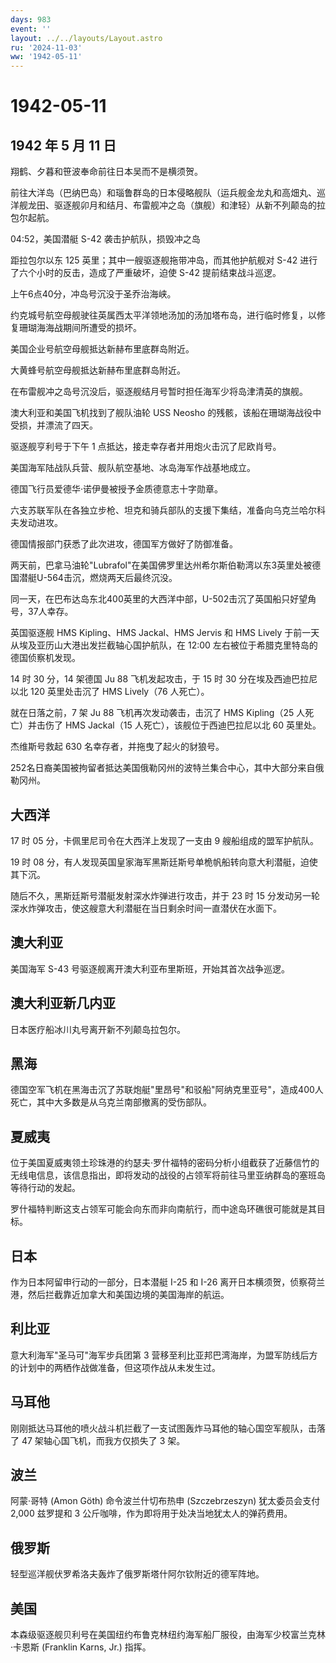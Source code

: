 ```yaml
---
days: 983
event: ''
layout: ../../layouts/Layout.astro
ru: '2024-11-03'
ww: '1942-05-11'
---
```


# 1942-05-11

## 1942 年 5 月 11 日

翔鹤、夕暮和笹波奉命前往日本吴而不是横须贺。

前往大洋岛（巴纳巴岛）和瑙鲁群岛的日本侵略舰队（运兵舰金龙丸和高畑丸、巡洋舰龙田、驱逐舰卯月和结月、布雷舰冲之岛（旗舰）和津轻）从新不列颠岛的拉包尔起航。

04:52，美国潜艇 S-42 袭击护航队，损毁冲之岛

距拉包尔以东 125 英里；其中一艘驱逐舰拖带冲岛，而其他护航舰对 S-42
进行了六个小时的反击，造成了严重破坏，迫使 S-42 提前结束战斗巡逻。

上午6点40分，冲岛号沉没于圣乔治海峡。

约克城号航空母舰驶往英属西太平洋领地汤加的汤加塔布岛，进行临时修复，以修复珊瑚海海战期间所遭受的损坏。

美国企业号航空母舰抵达新赫布里底群岛附近。

大黄蜂号航空母舰抵达新赫布里底群岛附近。

在布雷舰冲之岛号沉没后，驱逐舰结月号暂时担任海军少将岛津清英的旗舰。

澳大利亚和美国飞机找到了舰队油轮 USS Neosho
的残骸，该船在珊瑚海战役中受损，并漂流了四天。

驱逐舰亨利号于下午 1 点抵达，接走幸存者并用炮火击沉了尼欧肖号。

美国海军陆战队兵营、舰队航空基地、冰岛海军作战基地成立。

德国飞行员爱德华·诺伊曼被授予金质德意志十字勋章。

六支苏联军队在各独立步枪、坦克和骑兵部队的支援下集结，准备向乌克兰哈尔科夫发动进攻。

德国情报部门获悉了此次进攻，德国军方做好了防御准备。

两天前，巴拿马油轮"Lubrafol"在美国佛罗里达州希尔斯伯勒湾以东3英里处被德国潜艇U-564击沉，燃烧两天后最终沉没。

同一天，在巴布达岛东北400英里的大西洋中部，U-502击沉了英国船只好望角号，37人幸存。

英国驱逐舰 HMS Kipling、HMS Jackal、HMS Jervis 和 HMS Lively
于前一天从埃及亚历山大港出发拦截轴心国护航队，在 12:00
左右被位于希腊克里特岛的德国侦察机发现。

14 时 30 分，14 架德国 Ju 88 飞机发起攻击，于 15 时 30
分在埃及西迪巴拉尼以北 120 英里处击沉了 HMS Lively（76 人死亡）。

就在日落之前，7 架 Ju 88 飞机再次发动袭击，击沉了 HMS Kipling（25
人死亡）并击伤了 HMS Jackal（15 人死亡），该舰位于西迪巴拉尼以北 60
英里处。

杰维斯号救起 630 名幸存者，并拖曳了起火的豺狼号。

252名日裔美国被拘留者抵达美国俄勒冈州的波特兰集合中心，其中大部分来自俄勒冈州。

## 大西洋

17 时 05 分，卡佩里尼司令在大西洋上发现了一支由 9 艘船组成的盟军护航队。

19 时 08
分，有人发现英国皇家海军黑斯廷斯号单桅帆船转向意大利潜艇，迫使其下沉。

随后不久，黑斯廷斯号潜艇发射深水炸弹进行攻击，并于 23 时 15
分发动另一轮深水炸弹攻击，使这艘意大利潜艇在当日剩余时间一直潜伏在水面下。

## 澳大利亚

美国海军 S-43 号驱逐舰离开澳大利亚布里斯班，开始其首次战争巡逻。

## 澳大利亚新几内亚

日本医疗船冰川丸号离开新不列颠岛拉包尔。

## 黑海

德国空军飞机在黑海击沉了苏联炮艇"里昂号"和驳船"阿纳克里亚号"，造成400人死亡，其中大多数是从乌克兰南部撤离的受伤部队。

## 夏威夷

位于美国夏威夷领土珍珠港的约瑟夫·罗什福特的密码分析小组截获了近藤信竹的无线电信息，该信息指出，即将发动的战役的占领军将前往马里亚纳群岛的塞班岛等待行动的发起。

罗什福特判断这支占领军可能会向东而非向南航行，而中途岛环礁很可能就是其目标。

## 日本

作为日本阿留申行动的一部分，日本潜艇 I-25 和 I-26
离开日本横须贺，侦察荷兰港，然后拦截靠近加拿大和美国边境的美国海岸的航运。

## 利比亚

意大利海军"圣马可"海军步兵团第 3
营移至利比亚邦巴湾海岸，为盟军防线后方的计划中的两栖作战做准备，但这项作战从未发生过。

## 马耳他

刚刚抵达马耳他的喷火战斗机拦截了一支试图轰炸马耳他的轴心国空军舰队，击落了
47 架轴心国飞机，而我方仅损失了 3 架。

## 波兰

阿蒙·哥特 (Amon Göth) 命令波兰什切布热申 (Szczebrzeszyn) 犹太委员会支付
2,000 兹罗提和 3 公斤咖啡，作为即将用于处决当地犹太人的弹药费用。

## 俄罗斯

轻型巡洋舰伏罗希洛夫轰炸了俄罗斯塔什阿尔钦附近的德军阵地。

## 美国

本森级驱逐舰贝利号在美国纽约布鲁克林纽约海军船厂服役，由海军少校富兰克林·卡恩斯
(Franklin Karns, Jr.) 指挥。
